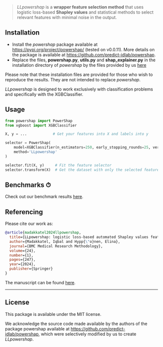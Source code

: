 

> *LLpowershap* is a **wrapper feature selection method** that uses logistic loss-based **Shapley values** and statistical methods to select relevant features with minimal noise in the output.   

## Installation

* Install the *powershap* package available at https://pypi.org/project/powershap/ (tested on v0.0.11).  More details on the package is available at https://github.com/predict-idlab/powershap.
* Replace the files, **powershap.py**, **utils.py** and **shap_explainer.py** in the installation directory of *powershap* by the files provided by us [here](source_files)

Please note that these installation files are provided for those who wish to reproduce the results. They are not intended to replace *powershap*. 

*LLpowershap* is designed to work exclusively with classification problems and specifically with the XGBClassifier.

## Usage

```py
from powershap import PowerShap
from xgboost import XGBClassifier

X, y = ...            # Get your features into X and labels into y

selector = PowerShap(
    model=XGBClassifier(n_estimators=250, early_stopping_rounds=25, verbosity=0),
    method='LLpowershap'
)

selector.fit(X, y)     # Fit the feature selector
selector.transform(X)  # Get the dataset with only the selected features

```


## Benchmarks ⏱

Check out our benchmark results [here](tests/results/).  


## Referencing

Please cite our work as:

```bibtex
@article{madakkatel2024llpowershap,
  title={LLpowershap: logistic loss-based automated Shapley values feature selection method},
  author={Madakkatel, Iqbal and Hypp{\"o}nen, Elina},
  journal={BMC Medical Research Methodology},
  volume={24},
  number={1},
  pages={247},
  year={2024},
  publisher={Springer}
}
```

The manuscript can be found [here](https://bmcmedresmethodol.biomedcentral.com/articles/10.1186/s12874-024-02370-8).

---


## License

This package is available under the MIT license. 

We acknowledge the source code made available by the authors of the package powershap available at https://github.com/predict-idlab/powershap, which were selectively modified by us to create *LLpowershap*. 


